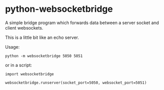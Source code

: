 # python-websocketbridge

A simple bridge program which forwards data between a server socket and client websockets.

This is a little bit like an echo server.


Usage:

```
python -m websocketbridge 5050 5051
```

or in a script:

```
import websocketbridge

websocketbridge.runserver(socket_port=5050, websocket_port=5051)
```


